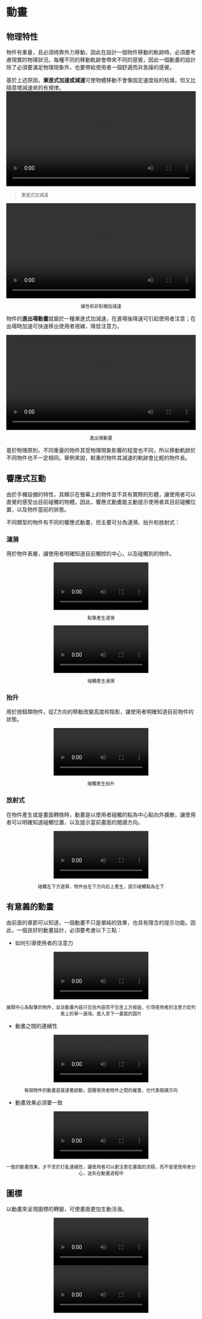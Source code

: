 # 動畫
## 物理特性
物件有重量，且必須倚靠外力移動，因此在設計一個物件移動的軌跡時，必須要考慮現實的物理狀況。每種不同的移動軌跡會帶來不同的感覺，因此一個動畫的設計除了必須要滿足物理現象外，也要帶給使用者一個舒適而非急躁的感覺。

基於上述原因，**漸進式加速或減速**可使物體移動不會像固定速度般的枯燥，但又比隨意增減速來的有規律。
<video height="auto" width="100%" preload="metadata" loop="" controls>
  <source src="https://material-design.storage.googleapis.com/videos/animation-authentic-motion-authenticMotion_massAndWeight_ex1_large_xhdpi.webm" type="video/webm">
  <source src="https://material-design.storage.googleapis.com/videos/animation-authentic-motion-authenticMotion_massAndWeight_ex1_large_xhdpi.mp4" type="video/mp4">
</video>

> <p style="font-size:12px"> 漸進式加減速</p>

<div align="center">
<video height="auto" width="100%" preload="metadata" loop="" controls>
  <source src="http://material-design.storage.googleapis.com/publish/material_v_4/material_ext_publish/0B3T7oTWa3HiFVk5Lc195M3c4a28/animation-authenticmotion-massandweight-linear.webm" type="video/webm">
  <source src="http://material-design.storage.googleapis.com/publish/material_v_4/material_ext_publish/0B3T7oTWa3HiFVk5Lc195M3c4a28/animation-authenticmotion-massandweight-linear.mp4" type="video/mp4">
</video>
<p style="font-size:12px"> 線性和非對稱加減速</p>
</div>

物件的**進出場動畫**就屬於一種漸進式加減速，在進場後降速可引起使用者注意；在出場時加速可快速移出使用者視線，降低注意力。
<div align="center">
<video height="auto" width="100%" preload="metadata" loop="" controls>
  <source src="http://material-design.storage.googleapis.com/publish/material_v_4/material_ext_publish/0B3T7oTWa3HiFS2hrd3dPVVFfdHM/animation-authenticmotion-massandweight-do.webm" type="video/webm">
  <source src="http://material-design.storage.googleapis.com/publish/material_v_4/material_ext_publish/0B3T7oTWa3HiFS2hrd3dPVVFfdHM/animation-authenticmotion-massandweight-do.mp4" type="video/mp4">
</video>
<p style="font-size:12px"> 進出場動畫</p>
</div>

基於物理原則，不同重量的物件其受物理現象影響的程度也不同，所以移動軌跡於不同物件也不一定相同。舉例來說，較重的物件其減速的軌跡會比輕的物件長。

## 響應式互動
由於手機設備的特性，其顯示在螢幕上的物件並不具有實際的形體，讓使用者可以直覺的感受出目前碰觸的物體。因此，響應式動畫能主動提示使用者其目前碰觸位置，以及物件當前的狀態。

不同類型的物件有不同的響應式動畫，但主要可分為漣漪、抬升和放射式：
### 漣漪
用於物件表層，讓使用者明確知道目前觸控的中心，以及碰觸到的物件。
<div align="center">
<video height="auto" width="50%" preload="metadata" loop="" controls>
  <source src="https://material-design.storage.googleapis.com/videos/animation-responsiveinteraction-inkreactions-touchripplepressandrelease_large_xhdpi.webm" type="video/webm">
  <source src="https://material-design.storage.googleapis.com/videos/animation-responsiveinteraction-inkreactions-touchripplepressandrelease_large_xhdpi.mp4" type="video/mp4">
</video>
<p style="font-size:12px">點擊產生漣漪</p>
</div>

<div align="center">
<video height="auto" width="50%" preload="metadata" loop="" controls>
  <source src="https://material-design.storage.googleapis.com/videos/animation-responsiveinteraction-inkreactions-touchrippledragindragout_large_xhdpi.webm" type="video/webm">
  <source src="https://material-design.storage.googleapis.com/videos/animation-responsiveinteraction-inkreactions-touchrippledragindragout_large_xhdpi.mp4" type="video/mp4">
</video>
<p style="font-size:12px">碰觸產生漣漪</p>
 </div>

### 抬升
用於按鈕類物件，從Z方向的移動改變高度和陰影，讓使用者明確知道目前物件的狀態。
<div align="center">
<video height="auto" width="50%" preload="metadata" loop="" controls>
  <source src="https://material-design.storage.googleapis.com/videos/animation-responsiveinteraction-inkreactions-notouchripplepressandrelease_large_xhdpi.webm" type="video/webm">
  <source src="https://material-design.storage.googleapis.com/videos/animation-responsiveinteraction-inkreactions-notouchripplepressandrelease_large_xhdpi.mp4" type="video/mp4">
</video>
<p style="font-size:12px">碰觸產生抬升</p>
</div>

### 放射式
在物件產生或是畫面轉換時，動畫是以使用者碰觸的點為中心點向外擴散，讓使用者可以明確知道碰觸位置，以及提示當前畫面的閱讀方向。
<div align="center">
<video height="auto" width="50%" preload="metadata" loop="" controls>
  <source src="http://material-design.storage.googleapis.com/publish/material_v_4/material_ext_publish/0B6Okdz75tqQsaDBfZWtha0RwNGM/animation-responsiveinteraction-materialresponse-PointOfOrigin_DO_003.webm" type="video/webm">
  <source src="http://material-design.storage.googleapis.com/publish/material_v_4/material_ext_publish/0B6Okdz75tqQsaDBfZWtha0RwNGM/animation-responsiveinteraction-materialresponse-PointOfOrigin_DO_003.mp4" type="video/mp4">
</video>
<p style="font-size:12px">碰觸左下方選單，物件由左下方向右上產生，提示碰觸點為左下</p>
</div>

## 有意義的動畫
由前面的章節可以知道，一個動畫不只是單純的效果，也具有隱含的提示功能。因此，一個良好的動畫設計，必須要考慮以下三點：
* 如何引導使用者的注意力

<p></p>
<div align="center">
<video height="auto" width="50%" preload="metadata" loop="" controls>
  <source src="http://material-design.storage.googleapis.com/publish/material_v_4/material_ext_publish/0Bzhp5Z4wHba3RXRFb0tRZEZDUUU/animation_meaninfultransitions_considerations_do.webm" type="video/webm">
  <source src="http://material-design.storage.googleapis.com/publish/material_v_4/material_ext_publish/0Bzhp5Z4wHba3RXRFb0tRZEZDUUU/animation_meaninfultransitions_considerations_do.mp4" type="video/mp4">
</video>
<p style="font-size:12px">展開中心為點擊的物件，並且動畫內容只包含內容而不包含上方按鈕，引導使用者的注意力從列表上的單一選項，進入至下一畫面的圖片</p>
</div>

* 動畫之間的連續性

<div align="center">
<video height="auto" width="50%" preload="metadata" loop="" controls>
  <source src="http://material-design.storage.googleapis.com/publish/material_v_4/material_ext_publish/0B08MbvYZK1iNTGRLb2Zud2RUNFE/animation-meaningfultransitions-hierarchicaltiming-4do_large_xhdpi.webm" type="video/webm">
  <source src="http://material-design.storage.googleapis.com/publish/material_v_4/material_ext_publish/0B08MbvYZK1iNTGRLb2Zud2RUNFE/animation-meaningfultransitions-hierarchicaltiming-4do_large_xhdpi.mp4" type="video/mp4">
</video>
<p style="font-size:12px">每個物件的動畫是接連著啟動，提醒使用者物件之間的權重，也代表閱讀方向</p>
</div>

* 動畫效果必須要一致

<div align="center">
<video height="auto" width="50%" preload="metadata" loop="" controls>
  <source src="http://material-design.storage.googleapis.com/publish/material_v_4/material_ext_publish/0B08MbvYZK1iNT2dLWHE1NG8tV00/animation-meaningfultransitions-consistentchoreography-do1_large_xhdpi.webm" type="video/webm">
  <source src="http://material-design.storage.googleapis.com/publish/material_v_4/material_ext_publish/0B08MbvYZK1iNT2dLWHE1NG8tV00/animation-meaningfultransitions-consistentchoreography-do1_large_xhdpi.mp4" type="video/mp4">
</video>
<p style="font-size:12px">一致的動畫效果，才不至於打亂連續性，讓使用者可以更注意在畫面的流程，而不會使使用者分心，迷失在動畫過程中</p>
</div>

## 圖標
以動畫來呈現圖標的轉變，可使畫面更加生動活潑。
<div align="center">
<video height="auto" width="50%" preload="metadata" loop="" controls>
  <source src="http://material-design.storage.googleapis.com/publish/material_v_4/material_ext_publish/0B3T7oTWa3HiFbFRfT196SWRyS2s/animation_delightfuldetails_wellcrafted.webm" type="video/webm">
  <source src="http://material-design.storage.googleapis.com/publish/material_v_4/material_ext_publish/0B3T7oTWa3HiFbFRfT196SWRyS2s/animation_delightfuldetails_wellcrafted.mp4" type="video/mp4">
</video>
</div>

<div align="center">
<video height="auto" width="50%" preload="metadata" loop="" controls>
  <source src="http://material-design.storage.googleapis.com/publish/material_v_4/material_ext_publish/0B2wX4iIvu8L6ZHZfV1NfRHdCZHM/animation-delightfuldetails-030401_Status_Change_xhdpi_003.webm" type="video/webm">
  <source src="http://material-design.storage.googleapis.com/publish/material_v_4/material_ext_publish/0B2wX4iIvu8L6ZHZfV1NfRHdCZHM/animation-delightfuldetails-030401_Status_Change_xhdpi_003.mp4" type="video/mp4">
</video>
</div>
